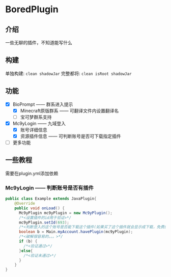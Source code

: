 # BoredPlugin
## 介绍
一些无聊的插件，不知道能写什么
## 构建
单独构建: ``` clean shadowJar ```
完整都将: ```clean isRoot shadowJar```
## 功能

- [x] BioPrompt —— 群系进入提示
    - [x] Minecraft原版群系 —— 可翻译文件内设置翻译名
    - [ ] 宝可梦群系支持
- [x] Mc9yLogin —— 九域登入
    - [x] 账号详细信息
    - [x] 资源插件信息 —— 可判断账号是否可下载指定插件
- [ ] 更多功能

## 一些教程
需要在plugin.yml添加依赖
### Mc9yLogin —— 判断账号是否有插件
```java
public class Example extends JavaPlugin{
    @Override
    public void onLoad() {
      Mc9yPlugin mc9yPlugin = new Mc9yPlugin();
      /*<设置插件的id用于验证>*/
      mc9yPlugin.setId(693);
      /*<判断登入的这个账号是否能下载这个插件(如果买了这个插件就会显示成下载，免费的插件永远为true)>*/
      boolean b = Main.myAccount.havePlugin(mc9yPlugin);
      /*<破解很容易的。。。>*/
      if (b) {
        /*<验证通过>*/
      }else{
        /*<验证未通过>*/
      }
    }
}
```
